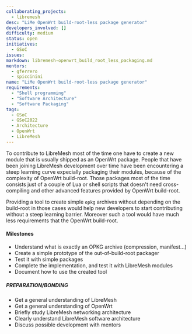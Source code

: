 ```yaml
---
collaborating_projects:
  - libremesh
desc: "LiMe OpenWrt build-root-less package generator"
developers_involved: []
difficulty: medium
status: open
initiatives:
  - GSoC
issues:
markdown: libremesh-openwrt_build_root_less_packaging.md
mentors:
  - gferrero
  - spiccinini
name: "LiMe OpenWrt build-root-less package generator"
requirements:
  - "Shell programming"
  - "Software Architecture"
  - "Software Packaging"
tags:
  - GSoC
  - GSoC2022
  - Architecture
  - OpenWrt
  - LibreMesh
---
```



To contribute to LibreMesh most of the time one have to create a new module that
is usually shipped as an OpenWrt package. People that have been joining
LibreMesh development over time have been encountering a steep learning curve
expecially packaging their modules, because of the complexity of OpenWrt
build-root. Those packages most of the time consists just of a couple of Lua or
shell scripts that doesn't need cross-compiling and other advanced features
provided by OpenWrt build-root.

Providing a tool to create simple `opkg` archives without depending on the
build-root in those cases would help new developers to start contributing
without a steep learning barrier. Moreover such a tool would have much less
requirements that the OpenWrt build-root.


#### Milestones

* Understand what is exactly an OPKG archive (compression, manifest...)
* Create a simple prototype of the out-of-build-root packager
* Test it with simple packages
* Complete the implementation, and test it with LibreMesh modules
* Document how to use the created tool


##### PREPARATION/BONDING

* Get a general understanding of LibreMesh
* Get a general understanding of OpenWrt
* Briefly study LibreMesh networking architecture
* Clearly understand LibreMesh software architecture
* Discuss possible development with mentors
